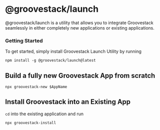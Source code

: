 # @groovestack/launch

@groovestack/launch is a utility that allows you to integrate Groovestack 
seamlessly in either completely new applications or existing applications.

### Getting Started

To get started, simply install Groovestack Launch Utility by running

`npm install -g @groovestack/launch@latest`

## Build a fully new Groovestack App from scratch

`npx groovestack-new $AppName`

## Install Groovestack into an Existing App

`cd` into the existing application and run

`npx groovestack-install`


